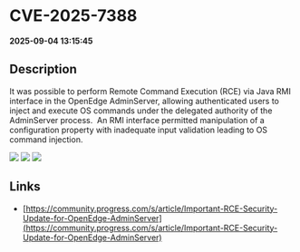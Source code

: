 # CVE-2025-7388

**2025-09-04 13:15:45**

## Description
It was possible to perform Remote Command Execution (RCE) via Java
RMI interface in the OpenEdge AdminServer, allowing authenticated users to inject and
execute OS commands under the delegated authority of the AdminServer process.  An RMI interface permitted manipulation of a configuration
property with inadequate input validation leading to OS command injection.

![](https://img.shields.io/static/v1?label=Score&message=8.4&color=red)
![](https://img.shields.io/static/v1?label=Severity&message=HIGH&color=red)
![](https://img.shields.io/static/v1?label=CWE&message=RCE&color=green)

## Links
- [https://community.progress.com/s/article/Important-RCE-Security-Update-for-OpenEdge-AdminServer](https://community.progress.com/s/article/Important-RCE-Security-Update-for-OpenEdge-AdminServer)

